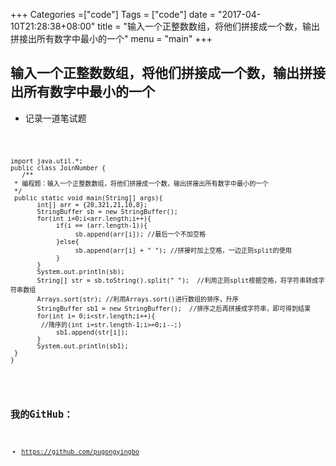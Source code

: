 +++
Categories =["code"]
Tags = ["code"]
date = "2017-04-10T21:28:38+08:00"
title = "输入一个正整数数组，将他们拼接成一个数，输出拼接出所有数字中最小的一个"
menu = "main"
+++

## 输入一个正整数数组，将他们拼接成一个数，输出拼接出所有数字中最小的一个
* 记录一道笔试题

<code>

    import java.util.*;
    public class JoinNumber {
       /**
     * 编程题：输入一个正整数数组，将他们拼接成一个数，输出拼接出所有数字中最小的一个
     */
     public static void main(String[] args){
           int[] arr = {20,321,21,10,8};
           StringBuffer sb = new StringBuffer();
           for(int i=0;i<arr.length;i++){
                if(i == (arr.length-1)){
                     sb.append(arr[i]); //最后一个不加空格
                }else{
                     sb.append(arr[i] + " "); //拼接时加上空格，一边正则split的使用
                }
           }
           System.out.println(sb);
           String[] str = sb.toString().split(" ");  //利用正则split根据空格，将字符串转成字符串数组
           Arrays.sort(str); //利用Arrays.sort()进行数组的排序，升序
           StringBuffer sb1 = new StringBuffer();  //排序之后再拼接成字符串，即可得到结果
           for(int i= 0;i<str.length;i++){
            //降序的(int i=str.length-1;i>=0;i--;)
                sb1.append(str[i]);
           }
           System.out.println(sb1);
     }
    }

<code/>

## 我的GitHub：

* https://github.com/pugongyingbo